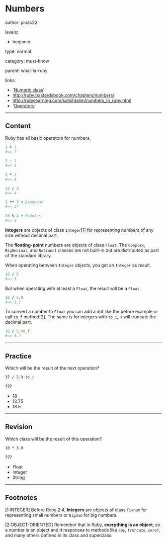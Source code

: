 # Numbers
author: jonac22

levels:

  - beginner

type: normal

category: must-know

parent: what-is-ruby

links:

  - '[Numeric class](https://ruby-doc.org/core-2.2.0/Numeric.html)'
  - http://ruby.bastardsbook.com/chapters/numbers/
  - http://rubylearning.com/satishtalim/numbers_in_ruby.html
  - '[Operators](https://www.tutorialspoint.com/ruby/ruby_operators.htm)'
  
---
## Content

Ruby has all basic operators for numbers.

```ruby
1 + 1
#=> 2
 
2 - 1
#=> 1
 
2 * 2
#=> 4

12 / 3
#=> 4

3 ** 3 # Exponent
#=> 27
 
23 % 4 # Modulus
#=> 3
```

**Integers** are objects of class `Integer`[1] for representing numbers of any size without decimal part.

The **floating-point** numbers are objects of class `Float`. The `Complex`, `BigDecimal`, and `Rational` classes are not built-in but are distributed as part of the standard library.

When operating between `Integer` objects, you get an `Integer` as result.

```ruby
16 / 5
#=> 3
```

But when operating with at least a `Float`, the result will be a `Float`.
```ruby
16 / 5.0
#=> 3.2
```
To convert a number to `Float` you can add a dot like the before example or call `to_f` method[2]. The same is for integers with `to_i`, it will truncate the decimal part.

```ruby
16 / 5.to_f
#=> 3.2
```

---
## Practice

Which will be the result of the next operation?

`37 / 2.9.to_i`

???

* 18
* 12.75 
* 18.5

---
## Revision

Which class will be the result of this operation?

`10 * 3.0`

???

* Float
* Integer
* String

---
## Footnotes

[1:INTEGER] Before Ruby 2.4, **Integers** are objects of class `Fixnum` for representing small numbers or `Bignum` for big numbers.

[2:OBJECT-ORIENTED] Remember that in Ruby, **everything is an object**, so a number is an object and it responses to methods like `abs`, `truncate`, `zero?`, and many others defined in its class and superclass.
